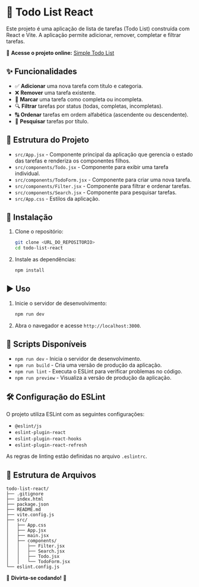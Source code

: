 # 📌 Todo List React

Este projeto é uma aplicação de lista de tarefas (Todo List) construída com React e Vite. A aplicação permite adicionar, remover, completar e filtrar tarefas.

🔗 **Acesse o projeto online:** [Simple Todo List](http://simple-todo-react-drab.vercel.app/)

## ✨ Funcionalidades

- ✅ **Adicionar** uma nova tarefa com título e categoria.
- ❌ **Remover** uma tarefa existente.
- 🔄 **Marcar** uma tarefa como completa ou incompleta.
- 🔍 **Filtrar** tarefas por status (todas, completas, incompletas).
- 🔠 **Ordenar** tarefas em ordem alfabética (ascendente ou descendente).
- 🔎 **Pesquisar** tarefas por título.

## 📂 Estrutura do Projeto

- `src/App.jsx` - Componente principal da aplicação que gerencia o estado das tarefas e renderiza os componentes filhos.
- `src/components/Todo.jsx` - Componente para exibir uma tarefa individual.
- `src/components/TodoForm.jsx` - Componente para criar uma nova tarefa.
- `src/components/Filter.jsx` - Componente para filtrar e ordenar tarefas.
- `src/components/Search.jsx` - Componente para pesquisar tarefas.
- `src/App.css` - Estilos da aplicação.

## 🚀 Instalação

1. Clone o repositório:
    ```sh
    git clone <URL_DO_REPOSITORIO>
    cd todo-list-react
    ```

2. Instale as dependências:
    ```sh
    npm install
    ```

## ▶️ Uso

1. Inicie o servidor de desenvolvimento:
    ```sh
    npm run dev
    ```

2. Abra o navegador e acesse `http://localhost:3000`.

## 📜 Scripts Disponíveis

- `npm run dev` - Inicia o servidor de desenvolvimento.
- `npm run build` - Cria uma versão de produção da aplicação.
- `npm run lint` - Executa o ESLint para verificar problemas no código.
- `npm run preview` - Visualiza a versão de produção da aplicação.

## 🛠️ Configuração do ESLint

O projeto utiliza ESLint com as seguintes configurações:

- `@eslint/js`
- `eslint-plugin-react`
- `eslint-plugin-react-hooks`
- `eslint-plugin-react-refresh`

As regras de linting estão definidas no arquivo `.eslintrc`.

## 📁 Estrutura de Arquivos

```plaintext
todo-list-react/
├── .gitignore
├── index.html
├── package.json
├── README.md
├── vite.config.js
├── src/
│   ├── App.css
│   ├── App.jsx
│   ├── main.jsx
│   ├── components/
│   │   ├── Filter.jsx
│   │   ├── Search.jsx
│   │   ├── Todo.jsx
│   │   └── TodoForm.jsx
└── eslint.config.js
```

🎉 **Divirta-se codando!** 🚀